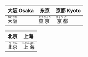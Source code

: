 | 大阪 Osaka                                  | 东京                                          | 京都 Kyoto                                  |
| ------------------------------------------- | --------------------------------------------- | ------------------------------------------- |
| <ruby>大<rt>おお</rt>阪<rt>さか</rt></ruby> | <ruby>東<rt>とう</rt>京<rt>きょう</rt></ruby> | <ruby>京<rt>きょう</rt>都<rt>と</rt></ruby> |

| 北京                                      | 上海                                          |
| ----------------------------------------- | --------------------------------------------- |
| <ruby>北<rt>ぺ</rt>京<rt>きん</rt></ruby> | <ruby>上<rt>しゃん</rt>海<rt>はい</rt></ruby> |

